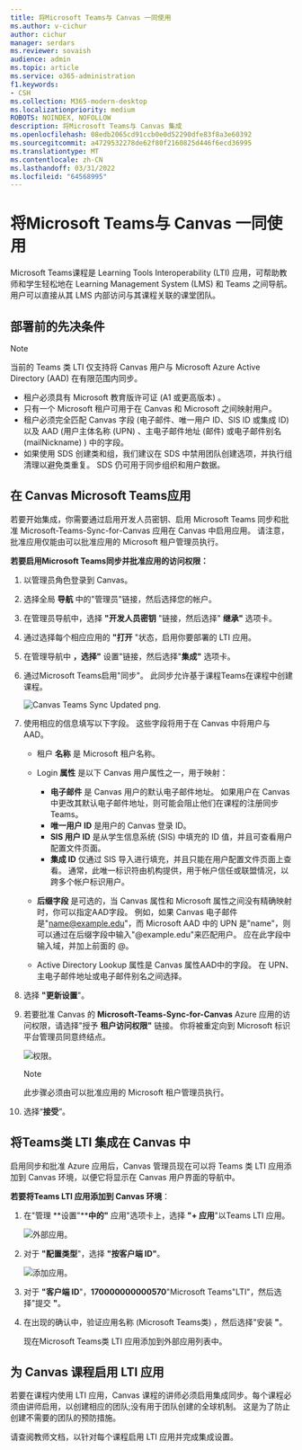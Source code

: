 ```yaml
---
title: 将Microsoft Teams与 Canvas 一同使用
ms.author: v-cichur
author: cichur
manager: serdars
ms.reviewer: sovaish
audience: admin
ms.topic: article
ms.service: o365-administration
f1.keywords:
- CSH
ms.collection: M365-modern-desktop
ms.localizationpriority: medium
ROBOTS: NOINDEX, NOFOLLOW
description: 将Microsoft Teams与 Canvas 集成
ms.openlocfilehash: 08edb2065cd91ccb0e0d52290dfe83f8a3e60392
ms.sourcegitcommit: a4729532278de62f80f2160825d446f6ecd36995
ms.translationtype: MT
ms.contentlocale: zh-CN
ms.lasthandoff: 03/31/2022
ms.locfileid: "64568995"
---
```

# <a name="use-microsoft-teams-classes-with-canvas"></a>将Microsoft Teams与 Canvas 一同使用

Microsoft Teams课程是 Learning Tools Interoperability (LTI) 应用，可帮助教师和学生轻松地在 Learning Management System (LMS) 和 Teams 之间导航。 用户可以直接从其 LMS 内部访问与其课程关联的课堂团队。

## <a name="prerequisites-before-deployment"></a>部署前的先决条件

> [!NOTE]
> 当前的 Teams 类 LTI 仅支持将 Canvas 用户与 Microsoft Azure Active Directory (AAD) 在有限范围内同步。
>
> - 租户必须具有 Microsoft 教育版许可证 (A1 或更高版本) 。
> - 只有一个 Microsoft 租户可用于在 Canvas 和 Microsoft 之间映射用户。
> - 租户必须完全匹配 Canvas 字段 (电子邮件、唯一用户 ID、SIS ID 或集成 ID) 以及 AAD (用户主体名称 (UPN) 、主电子邮件地址 (邮件) 或电子邮件别名 (mailNickname) ) 中的字段。
> - 如果使用 SDS 创建类和组，我们建议在 SDS 中禁用团队创建选项，并执行组清理以避免类重复[](/schooldatasync/group-cleanup)。 SDS 仍可用于同步组织和用户数据。

## <a name="enable-the-microsoft-teams-app-in-canvas"></a>在 Canvas Microsoft Teams应用

若要开始集成，你需要通过启用开发人员密钥、启用 Microsoft Teams 同步和批准 Microsoft-Teams-Sync-for-Canvas 应用在 Canvas 中启用应用。 请注意，批准应用仅能由可以批准应用的 Microsoft 租户管理员执行。

**若要启用Microsoft Teams同步并批准应用的访问权限：**

1. 以管理员角色登录到 Canvas。

2. 选择全局 **导航** 中的"管理员"链接，然后选择您的帐户。
3. 在管理员导航中，选择 **"开发人员密钥** "链接，然后选择" **继承"** 选项卡。
4. 通过选择每个相应应用的 **"打开** "状态，启用你要部署的 LTI 应用。

5. 在管理导航中 **，选择"** 设置"链接，然后选择"**集成"** 选项卡。

6. 通过Microsoft Teams启用"同步"。 此同步允许基于课程Teams在课程中创建课程。

   ![Canvas Teams Sync Updated png.](https://user-images.githubusercontent.com/87142492/128225881-abdfc52d-dc9e-48ad-aec5-f6617c6436f3.png)

7. 使用相应的信息填写以下字段。 这些字段将用于在 Canvas 中将用户与 AAD。
   - 租户 **名称** 是 Microsoft 租户名称。
   - Login **属性** 是以下 Canvas 用户属性之一，用于映射：
      - **电子邮件** 是 Canvas 用户的默认电子邮件地址。 如果用户在 Canvas 中更改其默认电子邮件地址，则可能会阻止他们在课程的注册同步Teams。
      - **唯一用户 ID** 是用户的 Canvas 登录 ID。
      - **SIS 用户 ID** 是从学生信息系统 (SIS) 中填充的 ID 值，并且可查看用户配置文件页面。
      - **集成 ID** 仅通过 SIS 导入进行填充，并且只能在用户配置文件页面上查看。 通常，此唯一标识符由机构提供，用于帐户信任或联盟情况，以跨多个帐户标识用户。

   - **后缀字段** 是可选的，当 Canvas 属性和 Microsoft 属性之间没有精确映射时，你可以指定AAD字段。 例如，如果 Canvas 电子邮件是"name@example.edu"，而 Microsoft AAD 中的 UPN 是"name"，则可以通过在后缀字段中输入"@example.edu"来匹配用户。 应在此字段中输入域，并加上前面的 @。
   - Active Directory Lookup 属性是 Canvas 属性AAD中的字段。 在 UPN、主电子邮件地址或电子邮件别名之间选择。

8. 选择 **"更新设置**"。

9. 若要批准 Canvas 的 **Microsoft-Teams-Sync-for-Canvas** Azure 应用的访问权限，请选择"授予 **租户访问权限"** 链接。 你将被重定向到 Microsoft 标识平台管理员同意终结点。

   ![权限。](media/permissions.png)

   > [!NOTE]
   > 此步骤必须由可以批准应用的 Microsoft 租户管理员执行。

10. 选择“**接受**”。

## <a name="integrate-teams-classes-lti-in-canvas"></a>将Teams类 LTI 集成在 Canvas 中

启用同步和批准 Azure 应用后，Canvas 管理员现在可以将 Teams 类 LTI 应用添加到 Canvas 环境，以便它将显示在 Canvas 用户界面的导航中。

**若要将Teams LTI 应用添加到 Canvas 环境**：

1. 在"管理 **设置"****中的"** 应用"选项卡上，选择 **"+ 应用**"以Teams LTI 应用。

   ![外部应用。](media/external-apps.png)

2. 对于 **"配置类型**"，选择 **"按客户端 ID"**。

   ![添加应用。](media/add-app.png)

3. 对于 **"客户端 ID**"，**170000000000570**"Microsoft Teams"LTI"，然后选择"提交 **"**。

4. 在出现的确认中，验证应用名称 (Microsoft Teams类) ，然后选择"安装 **"**。

   现在Microsoft Teams类 LTI 应用添加到外部应用列表中。

## <a name="enabling-the-lti-app-for-canvas-courses"></a>为 Canvas 课程启用 LTI 应用

若要在课程内使用 LTI 应用，Canvas 课程的讲师必须启用集成同步。每个课程必须由讲师启用，以创建相应的团队;没有用于团队创建的全球机制。 这是为了防止创建不需要的团队的预防措施。

请查阅教师文档，[](https://support.microsoft.com/topic/use-microsoft-teams-classes-in-your-lms-preview-ac6a1e34-32f7-45e6-b83e-094185a1e78a#ID0EBD=Instructure_Canvas)以针对每个课程启用 LTI 应用并完成集成设置。
